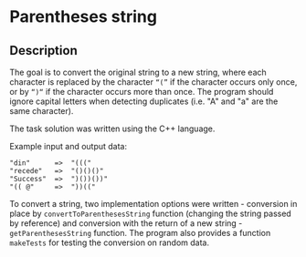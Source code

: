 # Parentheses string
## Description

The goal is to convert the original string to a new string, where each character is replaced by the character `“(”` if the character occurs only once, or by `“)“` if the character occurs more than once. The program should ignore capital letters when detecting duplicates (i.e. "A" and "a" are the same character).

The task solution was written using the C++ language.

Example input and output data:
```
"din"      =>  "((("
"recede"   =>  "()()()"
"Success"  =>  ")())())"
"(( @"     =>  "))(("
```
To convert a string, two implementation options were written - conversion in place by `convertToParenthesesString` function (changing the string passed by reference) and conversion with the return of a new string - `getParenthesesString` function. The program also provides a function `makeTests` for testing the conversion on random data.
